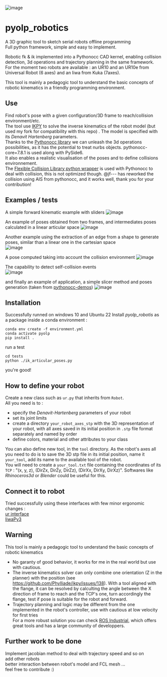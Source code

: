 ![image](https://github.com/Tanneguydv/pyolp_robotics/assets/81742654/5838dab0-7230-46e3-baa3-6a66069d5c1d)

# pyolp_robotics
A 3D graphic tool to sketch serial robots offline programming\
Full python framework, simple and easy to implement.

Robotic fk & ik implemented into a Pythonocc CAD kernel, enabling collision detection, 3d operations and trajectory planning in the same framework.\
For the moment two robots are available : an UR10 and an UR10e from Universal Robot (6 axes) and an Iiwa from Kuka (7axes).

This tool is mainly a pedagogic tool to understand the basic concepts of robotic kinematics in a friendly programming environment.

## Use
Find robot's pose with a given configuration/3D frame to reach/collision environment/etc.\
The tool use [IKPY](https://github.com/Phylliade/ikpy) to solve the inverse kinematics of the robot model (but used my fork for compatibility with this repo) . The model is specified with its *Denavit Hartenberg* parameters.\
Thanks to the [Pythonocc library](https://github.com/tpaviot/pythonocc-core) we can unleash the 3d operations possibilities, as it has the potential to treat nurbs objects. pythonocc-core=7.8.1 is used along with PySide6.\
It also enables a realistic visualisation of the poses and to define collisions environnement.\
The [Flexible Collision Library python wrapper](https://pypi.org/project/python-fcl/) is used with Pythonocc to deal with collision, this is not optimized though.
@jf--- has reworked the collision using AIS from pythonocc, and it works well, thank you for your contribution!

## Examples / tests
A simple forward kinematic example with sliders
![image](https://github.com/Tanneguydv/pyolp_robotics/assets/81742654/2507f370-df5f-445f-9de4-24d09a0c2b69)

An example of poses obtained from two frames, and intermediates poses calculated in a linear articular space
![image](https://github.com/Tanneguydv/pyolp_robotics/assets/81742654/91d434b8-7834-4a36-a02f-f3f09d1b18e6)

Another example using the extraction of an edge from a shape to generate poses, similar than a linear one in the cartesian space\
![image](https://github.com/Tanneguydv/pyolp_robotics/assets/81742654/be9dc955-b40f-4248-b4b7-fa78f7a5acc1)

A pose computed taking into account the collision environment
![image](https://github.com/Tanneguydv/pyolp_robotics/assets/81742654/163cadd9-cd78-401e-a7f8-4c78e822c9f1)


The capability to detect self-collision events\
![image](https://github.com/Tanneguydv/pyolp_robotics/assets/81742654/6e69d469-0c26-4794-805b-ac1e4d6ce2cb)


and finally an example of application, a simple slicer method and poses generation (taken from [pythonocc-demos](https://github.com/tpaviot/pythonocc-demos))
![image](https://github.com/Tanneguydv/pyolp_robotics/assets/81742654/4611cf42-6a5c-4c87-a645-38d56c867373)


## Installation
Successfully runned on windows 10 and Ubuntu 22
Install *pyolp_robotis* as a package inside a conda environment :
```
conda env create -f environment.yml
conda activate pyolp
pip install .
```
run a test
```
cd tests
python ./ik_articular_poses.py
```

you're good!

## How to define your robot
Create a new class such as `ur.py` that inherits from `Robot`.\
All you need is to :
- specify the *Denavit-Hartenberg* parameters of your robot
- set its joint limits
- create a directory `your_robot_axes_stp` with the 3D representation of your robot, with all axes saved in its initial position in `.stp` file format separately and named by order
- define colors, material and other attributes to your class

You can also define new tool, in the `tool` directory. As the robot's axes all you need to do is to save the 3D stp file in its initial position, name it `your_tool`, add its name to the available tool of the robot.\
You will need to create a `your_tool.txt` file containing the coordinates of its `TCP` : "(x, y, z), (DirZx, DirZy, DirZz), (DirXx, DirXy, DirXz)".
Softwares like *Rhinoceros3d* or *Blender* could be useful for this.

## Connect it to robot
Tried successfully using these interfaces with few minor ergonomic changes :\
[ur interface](https://github.com/ErwinLutke/UR-Interface)\
[IiwaPy3](https://github.com/Modi1987/iiwaPy3)

## Warning
This tool is mainly a pedagogic tool to understand the basic concepts of robotic kinematics
- No garanty of good behavior, it works for me in the real world but use with cautious.
- The inverse kinematics solver can only combine one orientation (Z in the planner) with the position (see https://github.com/Phylliade/ikpy/issues/138). With a tool aligned with the flange, it can be resolved by calculting the angle between the X direction of frame to reach and the TCP's one, turn accordingly the flange, test if pose is suitable for the robot and forward.
- Trajectory planning and logic may be different from the one implemented in the robot's controller, use with cautious at low velocity for first tries\
For a more robust solution you can check [ROS Industrial](https://rosindustrial.org/), which offers great tools and has a large community of developpers.

## Further work to be done
Implement jacobian method to deal with trajectory speed and so on\
add other robots\
better interaction between robot's model and FCL mesh
...\
feel free to contribute :)
